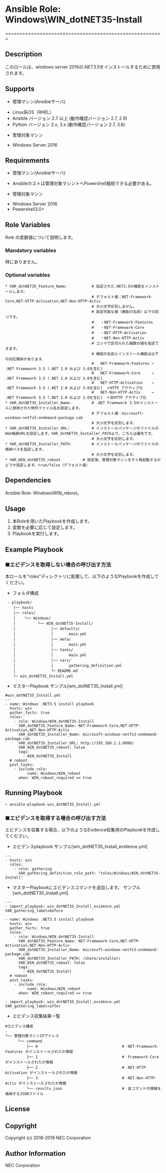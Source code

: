 # Ansible Role: Windows\WIN\_dotNET35-Install
=======================================================

## Description
このロールは、windows server 2016の.NET3.5をインストールするために使用されます。

## Supports  
- 管理マシン(Ansibleサーバ)  
 * Linux系OS（RHEL）  
 * Ansible バージョン 2.7 以上 (動作確認バージョン 2.7, 2.9)
 * Python バージョン 2.x, 3.x  (動作確認バージョン 2.7, 3.6)
- 管理対象マシン
 * Windows Server 2016

## Requirements
- 管理マシン(Ansibleサーバ)
 * Ansibleホストは管理対象マシントへPowershell接続できる必要がある。
- 管理対象マシン
 * Windows Server 2016
 * Powershell3.0+

## Role Variables
Role の変数値について説明します。

### Mandatory variables

特にありません。

### Optional variables

~~~
* VAR_dotNET35_Feature_Name:           # 指定された.NET3.5の機能をインストールします。
                                       # デフォルト値：NET-Framework-Core,NET-HTTP-Activation,NET-Non-HTTP-Activ
                                       # 大小文字区別しません。
                                       # 設定可能な値（機能の名前）以下の四つです。
                                       #   ・NET-Framework-Features
                                       #   ・NET-Framework-Core
                                       #   ・NET-HTTP-Activation
                                       #   ・NET-Non-HTTP-Activ
                                       # コンマで区切られた複数の値を指定できます。
                                       # 機能の名前とインストール機能は以下の対応関係があります。
                                       #   NET-Framework-Features → .NET Framework 3.5 (.NET 2.0 および 3.0を含む)
                                       #   NET-Framework-Core     → .NET Framework 3.5 (.NET 2.0 および 3.0を含む)
                                       #   NET-HTTP-Activation    → .NET Framework 3.5 (.NET 2.0 および 3.0を含む)　＋HTTP アクティブ化
                                       #   NET-Non-HTTP-Activ     → .NET Framework 3.5 (.NET 2.0 および 3.0を含む)　＋非HTTP アクティブ化
* VAR_dotNET35_Installer_Name:         # .NET Framework 3.5のインストールに使用された物件ファイル名を設定します。
                                       # デフォルト値：microsoft-windows-netfx3-ondemand-package.cab
                                       # 大小文字を区別します。
* VAR_dotNET35_Installer_URL:          # インストールパッケージのファイルのWeb格納URLを設定します。VAR_dotNET35_Installer_PATHより、こちらは優先です。
                                       # 大小文字を区別します。
* VAR_dotNET35_Installer_PATH:         # インストールパッケージのファイルの格納パスを指定します。
                                       # 大小文字を区別します。
* VAR_WIN_dotNET35_reboot          # 設定後、管理対象マシンをすぐ再起動するかどうか指定します。true/false（デフォルト値）
~~~

## Dependencies

Ansible Role: Windows\WIN\_reboot。

## Usage

1. 本Roleを用いたPlaybookを作成します。
2. 変数を必要に応じて設定します。
3. Playbookを実行します。

## Example Playbook

### ■エビデンスを取得しない場合の呼び出す方法

本ロールを"roles"ディレクトリに配置して、以下のようなPlaybookを作成してください。

- フォルダ構成

~~~
 - playbook/
　  │── hosts
　  │── roles/
　  │    └── Windows/
　  │          └── WIN_dotNET35-Install/
　  │                │── defaults/
　  │                │       main.yml
　  │                │── meta/
　  │                │       main.yml
　  │                │── tasks/
　  │                │       main.yml
　  │                │── vars/
　  │                │       gathering_definition.yml
　  │                └─ README.md
　  └─ win_dotNET35_Install.yml
~~~

- マスターPlaybook サンプル[win\_dotNET35\_Install.yml]

~~~
#win_dotNET35_Install.yml
---
- name: Windows .NET3.5 install playbook
  hosts: win
  gather_facts: true
  roles:
    - role: Windows/WIN_dotNET35-Install
      VAR_dotNET35_Feature_Name: NET-Framework-Core,NET-HTTP-Activation,NET-Non-HTTP-Activ
      VAR_dotNET35_Installer_Name: microsoft-windows-netfx3-ondemand-package.cab
      VAR_dotNET35_Installer_URL: http://192.168.1.1:8080/
      VAR_WIN_dotNET35_reboot: false
      tags:
        - WIN_dotNET35_Install
  # reboot
  post_tasks:
    - include_role:
          name: Windows/WIN_reboot
      when: WIN_reboot_required == true
~~~

## Running Playbook

~~~sh
> ansible-playbook win_dotNET35_Install.yml
~~~

### ■エビデンスを取得する場合の呼び出す方法

エビデンスを収集する場合、以下のようなEvidence収集用のPlaybookを作成してください。  

- エビデンスplaybook サンプル[win\_dotNET35\_Install\_evidence.yml]

~~~
---
- hosts: win
  roles:
    - role: gathering
      VAR_gathering_definition_role_path: "roles/Windows/WIN_dotNET35-Install"
~~~

- マスターPlaybookにエビデンスコマンドを追加します。 サンプル[win\_dotNET35\_Install.yml]

~~~
---
- import_playbook: win_dotNET35_Install_evidence.yml VAR_gathering_label=before

- name: Windows .NET3.5 install playbook
  hosts: win
  gather_facts: true
  roles:
    - role: Windows/WIN_dotNET35-Install
      VAR_dotNET35_Feature_Name: NET-Framework-Core,NET-HTTP-Activation,NET-Non-HTTP-Activ
      VAR_dotNET35_Installer_Name: microsoft-windows-netfx3-ondemand-package.cab
      VAR_dotNET35_Installer_PATH: /share/installer/
      VAR_WIN_dotNET35_reboot: false 
      tags:
        - WIN_dotNET35_Install
  # reboot
  post_tasks:
    - include_role:
          name: Windows/WIN_reboot
      when: WIN_reboot_required == true

- import_playbook: win_dotNET35_Install_evidence.yml VAR_gathering_label=after
~~~

- エビデンス収集結果一覧

~~~
#エビデンス構成
.
└── 管理対象マシンIPアドレス
　    └── command
　        ├── 0                                      #　NET-Framework-Features がインストールされたか情報
　        ├── 1                                      #　Framework-Core がインストールされたか情報
　        ├── 2                                      #　NET-HTTP-Activation がインストールされたか情報
　        ├── 3                                      #　NET-Non-HTTP-Activ がインストールされたか情報
　        └── results.json                           #　各コマンドの情報を格納するJSONファイル
~~~

## License

## Copyright

Copyright (c) 2018-2019 NEC Corporation

## Author Information

NEC Corporation
